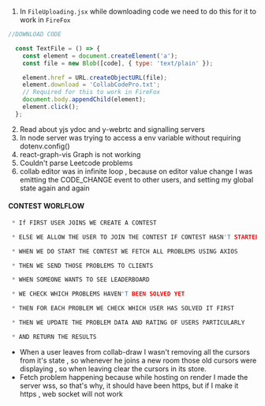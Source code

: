 1. In `FileUploading.jsx` while downloading code we need to do this for it to work in `FireFox`
```javascript
//DOWNLOAD CODE

  const TextFile = () => {
    const element = document.createElement('a');
    const file = new Blob([code], { type: 'text/plain' });

    element.href = URL.createObjectURL(file);
    element.download = 'CollabCodePro.txt';
    // Required for this to work in FireFox
    document.body.appendChild(element); 
    element.click();
  };
```
2. Read about yjs ydoc and y-webrtc and signalling servers
3. In node server was trying to access a env variable without requiring dotenv.config()
4. react-graph-vis Graph is not working
5. Couldn't parse Leetcode problems
6. collab editor was in infinite loop , because on editor value change I was emitting the CODE_CHANGE event to other users, and setting my global state again and again

#### CONTEST WORLFLOW
```cpp
 * If FIRST USER JOINS WE CREATE A CONTEST

 * ELSE WE ALLOW THE USER TO JOIN THE CONTEST IF CONTEST HASN'T STARTED YET

 * WHEN WE DO START THE CONTEST WE FETCH ALL PROBLEMS USING AXIOS

 * THEN WE SEND THOSE PROBLEMS TO CLIENTS

 * WHEN SOMEONE WANTS TO SEE LEADERBOARD

 * WE CHECK WHICH PROBLEMS HAVEN'T BEEN SOLVED YET

 * THEN FOR EACH PROBLEM WE CHECK WHICH USER HAS SOLVED IT FIRST

 * THEN WE UPDATE THE PROBLEM DATA AND RATING OF USERS PARTICULARLY

 * AND RETURN THE RESULTS
```
- When a user leaves from collab-draw I wasn't removing all the cursors from it's state , so whenever he joins a new room those old cursors were displaying , so when leaving clear the cursors in its store.
- Fetch problem happening because while hosting on render I made the server wss, so that's why, it should have been https, but if I make it https , web socket will not work


